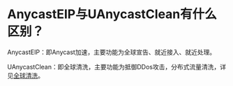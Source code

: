 # AnycastEIP与UAnycastClean有什么区别？

AnycastEIP：即Anycast加速，主要功能为全球宣告、就近接入、就近处理。 

UAnycastClean：即全球清洗，主要功能为抵御DDos攻击，分布式流量清洗，详见[全球清洗](https://docs.ucloud.cn/uantiddos/uanycastclean/overview)。
